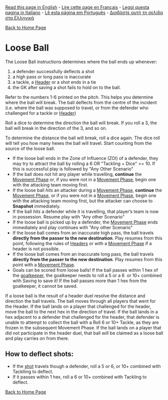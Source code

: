 [Read this page in English](https://counterattackgame.github.io/wiki/en/loose_ball) - [Lire cette page en Français](https://counterattackgame.github.io/wiki/fr/loose_ball) - [Leggi questa pagina in Italiano](https://counterattackgame.github.io/wiki/it/loose_ball) - [Lê esta página em Português](https://counterattackgame.github.io/wiki/pt/loose_ball) - [Διαβάστε αυτή τη σελίδα στα Ελληνικά](https://counterattackgame.github.io/wiki/gr/loose_ball)

[Back to Home Page](https://counterattackgame.github.io/wiki/en/index)
# Loose Ball

The Loose Ball instructions determines where the ball ends up whenever:

1. a defender successfully deflects a shot
2. a high pass or long pass is inaccurate
3. a tackle, a [Header](https://counterattackgame.github.io/wiki/en/heading) or a shot ends in a tie
4. the GK after saving a shot fails to hold on to the ball.

Refer to the numbers 1-6 printed on the pitch. This helps you determine where the ball will break. The ball deflects from the centre of the incident (i.e. where the ball was supposed to travel, or from the defender who challenged for a tackle or [Header](https://counterattackgame.github.io/wiki/en/heading))

Roll a dice to determine the direction the ball will break. If you roll a 3, the ball will break in the direction of the 3, and so on.

To determine the distance the ball will break, roll a dice again. The dice roll will tell you how many hexes the ball will travel. Start counting from the source of the loose ball.

- If the loose ball ends in the Zone of Influence (ZOI) of a defender, they may try to attract the ball by rolling a 6 OR "Tackling + Dice" >= 10. If this is successful play is followed by "Any Other Scenario"
- If the ball does not hit any player while travelling, **continue** the [Movement Phase](https://counterattackgame.github.io/wiki/en/movement_phase) or, if you were not in a [Movement Phase](https://counterattackgame.github.io/wiki/en/movement_phase), begin one with the attacking team moving first.
- If the loose ball _hits_ an attacker during a [Movement Phase](https://counterattackgame.github.io/wiki/en/movement_phase), **continue** the [Movement Phase](https://counterattackgame.github.io/wiki/en/movement_phase), or if you were not in a [Movement Phase](https://counterattackgame.github.io/wiki/en/movement_phase), begin one with the attacking team moving first, but the attacker can choose to **Snapshot** immediately.
- If the ball _hits_ a defender while it is travelling, that player’s team is now in possession. Resume play with "Any other Scenario"
- If the loose ball is picked up by a defender, the [Movement Phase](https://counterattackgame.github.io/wiki/en/movement_phase) ends immediately and play continues with "Any other Scenario"
- If the loose ball comes from an inaccurate high pass, the ball travels **directly from the passer to the new destination**. Play resumes from this point, following the rules of [Headers](https://counterattackgame.github.io/wiki/en/heading) or with a [Movement Phase](https://counterattackgame.github.io/wiki/en/movement_phase) if a header is not possible.
- If the loose ball comes from an inaccurate long pass, the ball travels **directly from the passer to the new destination**. Play resumes from this point with a [Movement Phase](https://counterattackgame.github.io/wiki/en/movement_phase).
- Goals can be scored from loose balls! If the ball passes within 1 hex of the [goalkeeper](https://counterattackgame.github.io/wiki/en/goalkeeper), the goalkeeper needs to roll a 5 or a 6  or 10+ combined with Saving to save it! If the ball passes more than 1 hex from the goalkeeper, it cannot be saved.

If a loose ball is the result of a header duel resolve the distance and direction the ball travels. The ball moves through all players that went for the Header. If the ball lands on a player that challenged for the header, move the ball to the next hex in the direction of travel. If the ball lands in a hex adjacent to a defender that challenged for the header, that defender is unable to attempt to collect the ball with a Roll 6 or 10+ Tackle, as they are frozen in the subsequent Movement Phase.  If the ball lands on a player that did not participate in the header duel, that ball will be claimed as a loose ball and play carries on from there.

## How to deflect shots:
- If the [shot](https://counterattackgame.github.io/wiki/en/shooting) travels though a defender, roll a 5 or 6, or 10+ combined with Tacklling to deflect.
- If it passes within 1 hex, roll a 6 or 10+ combined with Tackling to deflect.

[Back to Home Page](https://counterattackgame.github.io/wiki/en/index)
